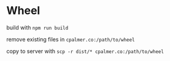 # Wheel

build with `npm run build`

remove existing files in `cpalmer.co:/path/to/wheel`

copy to server with `scp -r dist/* cpalmer.co:/path/to/wheel`